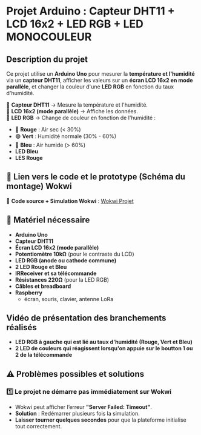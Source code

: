 # Projet Arduino : Capteur DHT11 + LCD 16x2 + LED RGB + LED MONOCOULEUR

## Description du projet
Ce projet utilise un **Arduino Uno** pour mesurer la **température et l'humidité** via un **capteur DHT11**, afficher les valeurs sur un **écran LCD 16x2 en mode parallèle**, et changer la couleur d'une **LED RGB** en fonction du taux d'humidité.

🔹 **Capteur DHT11** → Mesure la température et l'humidité.  
🔹 **LCD 16x2 (mode parallèle)** → Affiche les données.  
🔹 **LED RGB** → Change de couleur en fonction de l'humidité :  
  - 🔴 **Rouge** : Air sec (< 30%)  
  - 🟢 **Vert** : Humidité normale (30% - 60%)  
  - 🔵 **Bleu** : Air humide (> 60%)
  - **LED Bleu**
  - **LES Rouge**

## 🔗 Lien vers le code et le prototype (Schéma du montage) Wokwi
🔗 **Code source + Simulation Wokwi** : [Wokwi Projet](https://wokwi.com/projects/422783187973623809)

## 📌 Matériel nécessaire
- **Arduino Uno**
- **Capteur DHT11**
- **Écran LCD 16x2 (mode parallèle)**
- **Potentiomètre 10kΩ** (pour le contraste du LCD)
- **LED RGB (anode ou cathode commune)**
- **2 LED Rouge et Bleu**
- **IRReceiver et sa télécommande**
- **Résistances 220Ω** (pour la LED RGB)
- **Câbles et breadboard**
- **Raspberry**
  - écran, souris, clavier, antenne LoRa
 
## Vidéo de présentation des branchements réalisés
- **LED RGB à gauche qui est lié au taux d'humidité (Rouge, Vert et Bleu)**
- **2 LED de couleurs qui réagissent lorsqu'on appuie sur le boutton 1 ou 2 de la télécommande**

## ⚠️ Problèmes possibles et solutions
### 1️⃣ **Le projet ne démarre pas immédiatement sur Wokwi**
- Wokwi peut afficher l’erreur **"Server Failed: Timeout"**.
- **Solution** : Redémarrer plusieurs fois la simulation.
- **Laisser tourner quelques secondes** pour que la plateforme initialise tout correctement.

